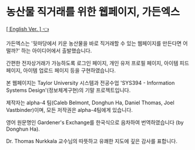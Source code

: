 # 농산물 직거래를 위한 웹페이지, 가든엑스


<a href="/README.md"> [ English Ver. ] 👈</a>

가든엑스는 '뒷마당에서 키운 농산물을 바로 직거래할 수 있는 웹페이지를 만든다면 어떨까?' 하는 아이디어에서 출발했습니다.

간편한 전자상거래가 가능하도록 로그인 페이지, 개인 유저 프로필 페이지, 아이템 피드 페이지, 아이템 업로드 페이지 등을 구현하였습니다.



본 웹페이지는 Taylor University 시스템과 전공수업 'SYS394 - Information Systems Design'(정보체계구현)의 기말 프로젝트입니다.

제작자는 alpha-4 팀(Caleb Belmont, Donghun Ha, Daniel Thomas, Joel Vastbinder)이며, 모든 저작권은 alpha-4팀에게 있습니다.

영어 원문명인 Gardener's Exchange를 한국식으로 음차하여 번역하였습니다 (by Donghun Ha).

Dr. Thomas Nurkkala 교수님의 따뜻하고 유쾌한 지도에 깊은 감사를 표합니다.
